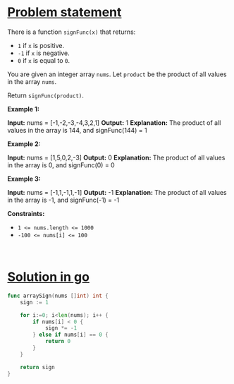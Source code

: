 # [Problem statement](https://leetcode.com/problems/sign-of-the-product-of-an-array)

There is a function `signFunc(x)` that returns:

* `1` if `x` is positive.
* `-1` if `x` is negative.
* `0` if `x` is equal to `0`.

You are given an integer array `nums`. Let `product` be the product of all values in the array `nums`.

Return `signFunc(product)`.

**Example 1:**


**Input:** nums = [-1,-2,-3,-4,3,2,1]
**Output:** 1
**Explanation:** The product of all values in the array is 144, and signFunc(144) = 1

**Example 2:**


**Input:** nums = [1,5,0,2,-3]
**Output:** 0
**Explanation:** The product of all values in the array is 0, and signFunc(0) = 0

**Example 3:**


**Input:** nums = [-1,1,-1,1,-1]
**Output:** -1
**Explanation:** The product of all values in the array is -1, and signFunc(-1) = -1

**Constraints:**

* `1 <= nums.length <= 1000`
* `-100 <= nums[i] <= 100`

<br />

# [Solution in go](https://leetcode.com/submissions/detail/1180561349/)

```go
func arraySign(nums []int) int {
    sign := 1

    for i:=0; i<len(nums); i++ {
        if nums[i] < 0 {
            sign *= -1
        } else if nums[i] == 0 {
            return 0
        }
    }

    return sign
}
```